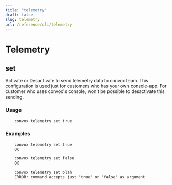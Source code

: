 ```yaml
---
title: "telemetry"
draft: false
slug: telemetry   
url: /reference/cli/telemetry
---
```

# Telemetry

## set

Activate or Desactivate to send telemetry data to convox team. This configuration is used just for customers who has your own console-app. 
For customer who uses convox's console, won't be possible to desactivate this sending. 

### Usage
```html
    convox telemetry set true
```

### Examples
```html
    convox telemetry set true
    OK

    convox telemetry set false
    OK

    convox telemetry set blah
    ERROR: command accepts just 'true' or 'false' as argument
```